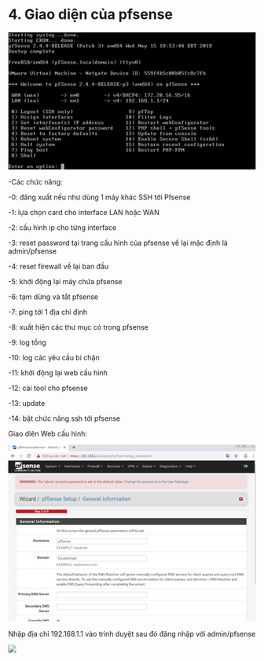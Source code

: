 # 4. Giao diện của pfsense

![](.gitbook/assets/image%20%283%29.png)

-Các chức năng:

-0: đăng xuất nếu như dùng 1 máy khác SSH tới Pfsense

-1: lựa chọn card cho interface LAN hoặc WAN

-2: cấu hình ip cho từng interface

-3: reset password tại trang cấu hình của pfsense về lại mặc định là admin/pfsense

-4: reset firewall về lại ban đầu

-5: khởi động lại máy chứa pfsense

-6: tạm dừng và tắt pfsense

-7: ping tới 1 địa chỉ định

-8: xuất hiện các thư mục có trong pfsense

-9: log tổng

-10: log các yêu cầu bi chặn

-11: khởi động lại web cấu hình

-12: cài tool cho pfsense

-13: update

-14: bật chức năng ssh tới pfsense



Giao diên Web cấu hình:

![](.gitbook/assets/image%20%2810%29.png)

Nhập địa chỉ 192.168.1.1 vào trình duyệt sau đó đăng nhập với admin/pfsense

![](file:///C:/Users/DAICHI~1/AppData/Local/Temp/msohtmlclip1/01/clip_image004.jpg)

